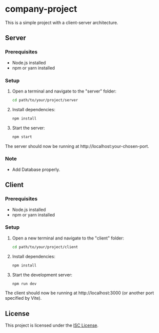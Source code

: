 # company-project

This is a simple project with a client-server architecture.

## Server

### Prerequisites

- Node.js installed
- npm or yarn installed

### Setup

1. Open a terminal and navigate to the "server" folder:

   ```bash
   cd path/to/your/project/server
   ```

2. Install dependencies:

   ```bash
   npm install
   ```

3. Start the server:

   ```bash
   npm start
   ```

The server should now be running at http://localhost:your-chosen-port.

### Note

- Add Database properly.

## Client

### Prerequisites

- Node.js installed
- npm or yarn installed

### Setup

1. Open a new terminal and navigate to the "client" folder:

   ```bash
   cd path/to/your/project/client
   ```

2. Install dependencies:

   ```bash
   npm install
   ```

3. Start the development server:

   ```bash
   npm run dev
   ```

The client should now be running at http://localhost:3000 (or another port specified by Vite).

## License

This project is licensed under the [ISC License](LICENSE).
